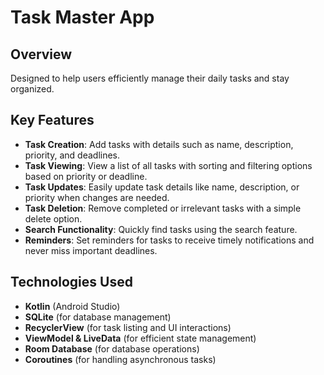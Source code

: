 # Task Master App

## Overview
Designed to help users efficiently manage their daily tasks and stay organized.

## Key Features

- **Task Creation**: Add tasks with details such as name, description, priority, and deadlines.
- **Task Viewing**: View a list of all tasks with sorting and filtering options based on priority or deadline.
- **Task Updates**: Easily update task details like name, description, or priority when changes are needed.
- **Task Deletion**: Remove completed or irrelevant tasks with a simple delete option.
- **Search Functionality**: Quickly find tasks using the search feature.
- **Reminders**: Set reminders for tasks to receive timely notifications and never miss important deadlines.

## Technologies Used
- **Kotlin** (Android Studio)
- **SQLite** (for database management)
- **RecyclerView** (for task listing and UI interactions)
- **ViewModel & LiveData** (for efficient state management)
- **Room Database** (for database operations)
- **Coroutines** (for handling asynchronous tasks)
